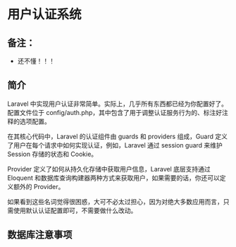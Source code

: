 # 用户认证系统

## 备注：
- 还不懂！！！

## 简介

Laravel 中实现用户认证非常简单。实际上，几乎所有东西都已经为你配置好了。配置文件位于 config/auth.php，其中包含了用于调整认证服务行为的、标注好注释的选项配置。

在其核心代码中，Laravel 的认证组件由 guards 和 providers 组成，Guard 定义了用户在每个请求中如何实现认证，例如，Laravel 通过 session guard 来维护 Session 存储的状态和 Cookie。

Provider 定义了如何从持久化存储中获取用户信息，Laravel 底层支持通过 Eloquent 和数据库查询构建器两种方式来获取用户，如果需要的话，你还可以定义额外的 Provider。

如果看到这些名词觉得很困惑，大可不必太过担心，因为对绝大多数应用而言，只需使用默认认证配置即可，不需要做什么改动。


## 数据库注意事项





























